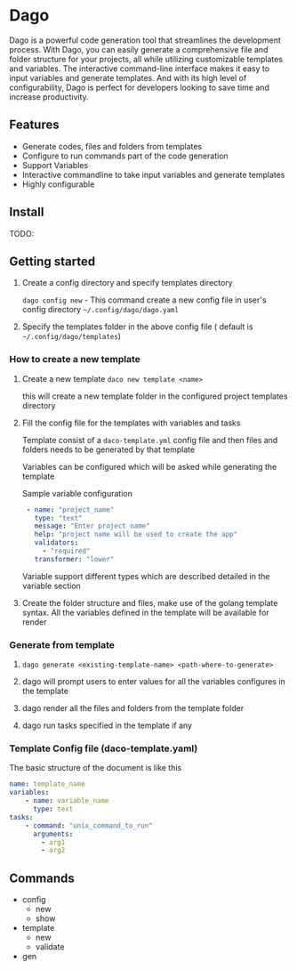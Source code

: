 # Dago

Dago is a powerful code generation tool that streamlines the development process. With Dago, you can easily generate a comprehensive file and folder structure for your projects, all while utilizing customizable templates and variables. The interactive command-line interface makes it easy to input variables and generate templates. And with its high level of configurability, Dago is perfect for developers looking to save time and increase productivity.

## Features 

- Generate codes, files and folders from templates
- Configure to run commands part of the code generation
- Support Variables
- Interactive commandline to take input variables and generate templates
- Highly configurable

## Install

TODO:

## Getting started 

1. Create a config directory and specify templates directory

    `dago config new` - This command create a new config file in user's config directory `~/.config/dago/dago.yaml`

1. Specify the templates folder in the above config file ( default is `~/.config/dago/templates`)


### How to create a new template 

1. Create a new template `daco new template <name>`

    this will create a new template folder in the configured project templates directory

2. Fill the config file for the templates with variables and tasks 

    Template consist of a `daco-template.yml` config file and then files and folders needs to be generated by that template 

    Variables can be configured which will be asked while generating the template 

    Sample variable configuration
    ```yaml
     - name: "project_name"
       type: "text"
       message: "Enter project name"
       help: "project name will be used to create the app"
       validators:
         - "required"
       transformer: "lower"
    ```
    Variable support different types which are described detailed in the variable section

3. Create the folder structure and files, make use of the golang template syntax. 
    All the variables defined in the template will be available for render

### Generate from template  

1. `dago generate <existing-template-name> <path-where-to-generate>`

2. dago will prompt users to enter values for all the variables configures in the template 

3. dago render all the files and folders from the template folder 

4. dago run tasks specified in the template if any 

### Template Config file  (daco-template.yaml)

The basic structure of the document is like this 

```yaml
name: template_name
variables:
    - name: variable_name
      type: text
tasks:
    - command: "unix_command_to_run"
      arguments:
        - arg1
        - arg2
```


## Commands 

- config
    - new
    - show
- template
    - new
    - validate
- gen
